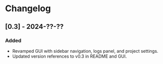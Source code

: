 # Changelog

## [0.3] - 2024-??-??
### Added
- Revamped GUI with sidebar navigation, logs panel, and project settings.
- Updated version references to v0.3 in README and GUI.

